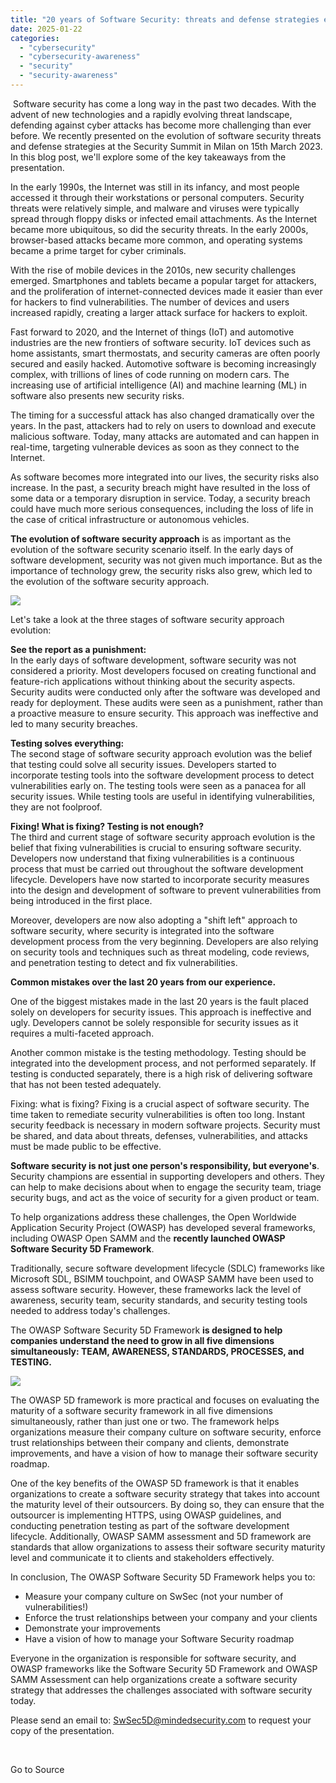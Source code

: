 ```yaml
---
title: "20 years of Software Security: threats and defense strategies evolution"
date: 2025-01-22
categories: 
  - "cybersecurity"
  - "cybersecurity-awareness"
  - "security"
  - "security-awareness"
---
```


 Software security has come a long way in the past two decades. With the advent of new technologies and a rapidly evolving threat landscape, defending against cyber attacks has become more challenging than ever before. We recently presented on the evolution of software security threats and defense strategies at the Security Summit in Milan on 15th March 2023. In this blog post, we'll explore some of the key takeaways from the presentation.  
  
In the early 1990s, the Internet was still in its infancy, and most people accessed it through their workstations or personal computers. Security threats were relatively simple, and malware and viruses were typically spread through floppy disks or infected email attachments. As the Internet became more ubiquitous, so did the security threats. In the early 2000s, browser-based attacks became more common, and operating systems became a prime target for cyber criminals.  
  
With the rise of mobile devices in the 2010s, new security challenges emerged. Smartphones and tablets became a popular target for attackers, and the proliferation of internet-connected devices made it easier than ever for hackers to find vulnerabilities. The number of devices and users increased rapidly, creating a larger attack surface for hackers to exploit.  
  
Fast forward to 2020, and the Internet of things (IoT) and automotive industries are the new frontiers of software security. IoT devices such as home assistants, smart thermostats, and security cameras are often poorly secured and easily hacked. Automotive software is becoming increasingly complex, with trillions of lines of code running on modern cars. The increasing use of artificial intelligence (AI) and machine learning (ML) in software also presents new security risks.  
  
The timing for a successful attack has also changed dramatically over the years. In the past, attackers had to rely on users to download and execute malicious software. Today, many attacks are automated and can happen in real-time, targeting vulnerable devices as soon as they connect to the Internet.  
  
As software becomes more integrated into our lives, the security risks also increase. In the past, a security breach might have resulted in the loss of some data or a temporary disruption in service. Today, a security breach could have much more serious consequences, including the loss of life in the case of critical infrastructure or autonomous vehicles.  
  
**The evolution of software security approach** is as important as the evolution of the software security scenario itself. In the early days of software development, security was not given much importance. But as the importance of technology grew, the security risks also grew, which led to the evolution of the software security approach.

![](https://blogger.googleusercontent.com/img/b/R29vZ2xl/AVvXsEgujYp3uktduUv1yzeNIjwAmvNrq9NZhWIclGbPQsfVtJxEcBvT58H7HvZKhEvLdy7fUJ5qJPxLGjVfoeHmxRnF2D9ooP6rGKr7TR2pTQlnUoLwBMwaCrtslQJvcXVo2A2DQbq6NYndGNlTrpt3-IJDlUVluRzvNmoRLX5kW8Y7iz0p55BmfB8ymP_W/w640-h360/Matteo%20Meucci%20-%2020%20years%20of%20Software%20Security%20threats%20and%20defense%20strategies%20evolution%20-%20Security%20Summit%20MI%202023.pptx(2).jpg)

  

  
  
Let's take a look at the three stages of software security approach evolution:  
  
**See the report as a punishment:**  
In the early days of software development, software security was not considered a priority. Most developers focused on creating functional and feature-rich applications without thinking about the security aspects. Security audits were conducted only after the software was developed and ready for deployment. These audits were seen as a punishment, rather than a proactive measure to ensure security. This approach was ineffective and led to many security breaches.  
  
**Testing solves everything:**  
The second stage of software security approach evolution was the belief that testing could solve all security issues. Developers started to incorporate testing tools into the software development process to detect vulnerabilities early on. The testing tools were seen as a panacea for all security issues. While testing tools are useful in identifying vulnerabilities, they are not foolproof. 

  
**Fixing! What is fixing? Testing is not enough?**  
The third and current stage of software security approach evolution is the belief that fixing vulnerabilities is crucial to ensuring software security. Developers now understand that fixing vulnerabilities is a continuous process that must be carried out throughout the software development lifecycle. Developers have now started to incorporate security measures into the design and development of software to prevent vulnerabilities from being introduced in the first place.  
  
Moreover, developers are now also adopting a "shift left" approach to software security, where security is integrated into the software development process from the very beginning. Developers are also relying on security tools and techniques such as threat modeling, code reviews, and penetration testing to detect and fix vulnerabilities.

  
**Common mistakes over the last 20 years from our experience.**  
  
One of the biggest mistakes made in the last 20 years is the fault placed solely on developers for security issues. This approach is ineffective and ugly. Developers cannot be solely responsible for security issues as it requires a multi-faceted approach.  
  
Another common mistake is the testing methodology. Testing should be integrated into the development process, and not performed separately. If testing is conducted separately, there is a high risk of delivering software that has not been tested adequately.  
  
Fixing: what is fixing? Fixing is a crucial aspect of software security. The time taken to remediate security vulnerabilities is often too long. Instant security feedback is necessary in modern software projects. Security must be shared, and data about threats, defenses, vulnerabilities, and attacks must be made public to be effective.  
  
**Software security is not just one person's responsibility, but everyone's**. Security champions are essential in supporting developers and others. They can help to make decisions about when to engage the security team, triage security bugs, and act as the voice of security for a given product or team.  
  
  
To help organizations address these challenges, the Open Worldwide Application Security Project (OWASP) has developed several frameworks, including OWASP Open SAMM and the **recently launched OWASP Software Security 5D Framework**.  
  
Traditionally, secure software development lifecycle (SDLC) frameworks like Microsoft SDL, BSIMM touchpoint, and OWASP SAMM have been used to assess software security. However, these frameworks lack the level of awareness, security team, security standards, and security testing tools needed to address today's challenges. 

The OWASP Software Security 5D Framework **is designed to help companies understand the need to grow in all five dimensions simultaneously: TEAM, AWARENESS, STANDARDS, PROCESSES, and TESTING.**

![](https://blogger.googleusercontent.com/img/b/R29vZ2xl/AVvXsEgDJWeOl2AGaO86c7RMhwI1avEKEt7O7ZOafptJ4kQxgSg6UfrmH-lHVVaTUmR1AbYZau6zLlNRI2DP0CZps0llvr56kdGjvzwow5vj3QMuHWv15dl7AHIGNT_eDeEbTNLyUfWaY4eOKYbI14ot2zerei35tSquQtVRpLXB--k7i18L_loW9hl8G2Ny/w640-h360/Matteo%20Meucci%20-%2020%20years%20of%20Software%20Security%20threats%20and%20defense%20strategies%20evolution%20-%20Security%20Summit%20MI%202023.pptx.jpg)

  
  

The OWASP 5D framework is more practical and focuses on evaluating the maturity of a software security framework in all five dimensions simultaneously, rather than just one or two. The framework helps organizations measure their company culture on software security, enforce trust relationships between their company and clients, demonstrate improvements, and have a vision of how to manage their software security roadmap.

  
One of the key benefits of the OWASP 5D framework is that it enables organizations to create a software security strategy that takes into account the maturity level of their outsourcers. By doing so, they can ensure that the outsourcer is implementing HTTPS, using OWASP guidelines, and conducting penetration testing as part of the software development lifecycle. Additionally, OWASP SAMM assessment and 5D framework are standards that allow organizations to assess their software security maturity level and communicate it to clients and stakeholders effectively.

In conclusion, The OWASP Software Security 5D Framework helps you to:

- Measure your company culture on SwSec (not your number of vulnerabilities!)
- Enforce the trust relationships between your company and your clients
- Demonstrate your improvements
- Have a vision of how to manage your Software Security roadmap

Everyone in the organization is responsible for software security, and OWASP frameworks like the Software Security 5D Framework and OWASP SAMM Assessment can help organizations create a software security strategy that addresses the challenges associated with software security today.

Please send an email to: SwSec5D@mindedsecurity.com to request your copy of the presentation.

   

Go to Source
